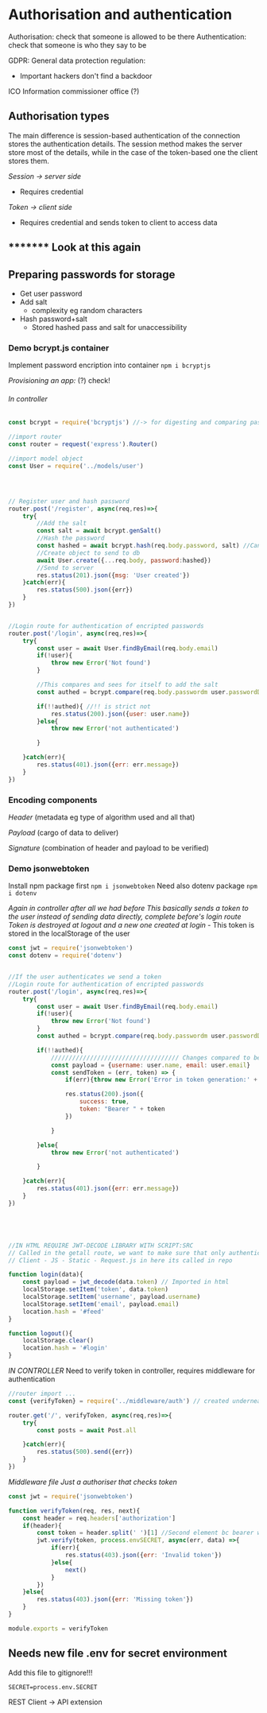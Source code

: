 # Authorisation and authentication
Authorisation: check that someone is allowed to be there
Authentication: check that someone is who they say to be


GDPR:
General data protection regulation:
- Important hackers don't find a backdoor


ICO
Information commissioner office (?)


## Authorisation types
The main difference is session-based authentication of the connection stores the authentication details. The session method makes the server store most of the details, while in the case of the token-based one the client stores them.


*Session -> server side*
- Requires credential 


*Token -> client side*
- Requires credential and sends token to client to access data

******* Look at this again
----------



## Preparing passwords for storage

- Get user password
- Add salt
	+ complexity eg random characters
- Hash password+salt
	+ Stored hashed pass and salt for unaccessibility




### Demo bcrypt.js container
Implement password encription into container
`npm i bcryptjs`

*Provisioning an app:* (?) check!

###### In controller
```js
const bcrypt = require('bcryptjs') //-> for digesting and comparing passwords

//import router
const router = request('express').Router()

//import model object
const User = require('../models/user')




// Register user and hash password
router.post('/register', async(req,res)=>{
	try{
		//Add the salt
		const salt = await bcrypt.genSalt()
		//Hash the password
		const hashed = await bcrypt.hash(req.body.password, salt) //Can add additional arguments
		//Create object to send to db
		await User.create({...req.body, password:hashed})
		//Send to server
		res.status(201).json({msg: 'User created'})
	}catch(err){
		res.status(500).json({err})
	}
})


//Login route for authentication of encripted passwords
router.post('/login', async(req,res)=>{
	try{
		const user = await User.findByEmail(req.body.email)
		if(!user){
			throw new Error('Not found')
		}

		//This compares and sees for itself to add the salt
		const authed = bcrypt.compare(req.body.passwordm user.passwordDigest)

		if(!!authed){ //!! is strict not
			res.status(200).json({user: user.name})
		}else{
			throw new Error('not authenticated')

		}

	}catch(err){
		res.status(401).json({err: err.message})
	}
})


```



### Encoding components

*Header* (metadata eg type of algorithm used and all that)


*Payload* (cargo of data to deliver)


*Signature* (combination of header and payload to be verified)



### Demo jsonwebtoken
Install npm package first
`npm i jsonwebtoken`
Need also dotenv package
`npm i dotenv`

*Again in controller after all we had before*
_This basically sends a token to the user instead of sending data directly, complete before's login route_
_Token is destroyed at logout and a new one created at login_
	- This token is stored in the localStorage of the user 

```js
const jwt = require('jsonwebtoken')
const dotenv = require('dotenv')


//If the user authenticates we send a token
//Login route for authentication of encripted passwords 
router.post('/login', async(req,res)=>{
	try{
		const user = await User.findByEmail(req.body.email)
		if(!user){
			throw new Error('Not found')
		}
		const authed = bcrypt.compare(req.body.passwordm user.passwordDigest)

		if(!!authed){ 
			//////////////////////////////////// Changes compared to before
			const payload = {username: user.name, email: user.email}
			const sendToken = (err, token) => {
				if(err){throw new Error('Error in token generation:' + err)}

				res.status(200).json({
					success: true,
					token: "Bearer " + token
				})

			}

		}else{
			throw new Error('not authenticated')

		}

	}catch(err){
		res.status(401).json({err: err.message})
	}
})





//IN HTML REQUIRE JWT-DECODE LIBRARY WITH SCRIPT:SRC
// Called in the getall route, we want to make sure that only authenticated users can access this!!
// Client - JS - Static - Request.js in here its called in repo

function login(data){
	const payload = jwt_decode(data.token) // Imported in html
	localStorage.setItem('token', data.token)
	localStorage.setItem('username', payload.username)
	localStorage.setItem('email', payload.email)
	location.hash = '#feed'
}

function logout(){
	localStorage.clear()
	location.hash = '#login'
}


```



*IN CONTROLLER*
Need to verify token in controller, requires middleware for authentication
```js
//router import ...
const {verifyToken} = require('../middleware/auth') // created underneath we get it from

router.get('/', verifyToken, async(req,res)=>{
	try{
		const posts = await Post.all

	}catch(err){
		res.status(500).send({err})
	}
})


```

*Middleware file*
_Just a authoriser that checks token_
```js
const jwt = require('jsonwebtoken')

function verifyToken(req, res, next){
	const header = req.headers['authorization']
	if(header){
		const token = header.split(' ')[1] //Second element bc bearer word before token
		jwt.verify(token, process.envSECRET, async(err, data) =>{
			if(err){
				res.status(403).json({err: 'Invalid token'})
			}else{
				next()
			}
		})
	}else{
		res.status(403).json({err: 'Missing token'})
	}
}

module.exports = verifyToken
```



## Needs new file .env for secret environment
Add this file to gitignore!!!

```
SECRET=process.env.SECRET
```



REST Client -> API extension